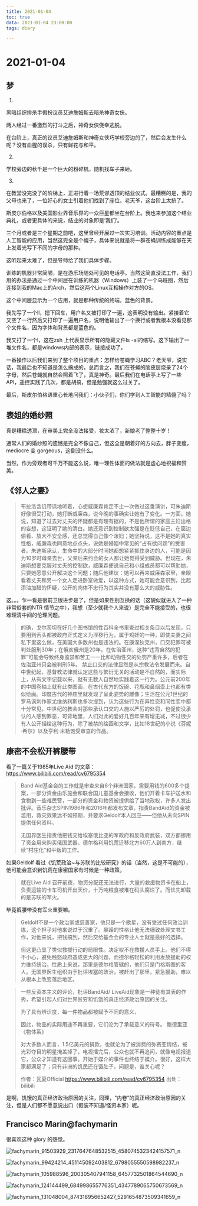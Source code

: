 ```yaml
---
title: 2021-01-04
toc: true
data: 2021-01-04 23:00:00
tags: diary

---
```


# 2021-01-04

## 梦

1.

黑暗组织排杀手假扮议员艾迪詹姆斯去暗杀神奇女侠。

两人经过一番激烈的打斗之后，神奇女侠侥幸逃脱。

在台阶上，真正的议员艾迪詹姆斯和神奇女侠巧学校旁边的了，然后会发生什么呢？没有血腥的误杀，只有鲜花与和平。

2.

学校旁边的秋千是一个巨大的粉碎机，随机找车子来砸。

3.

在教堂没完没了的阶梯上，正进行着一场荒谬透顶的结业仪式。最糟糕的是，我的父母也来了，一位好心的女士引着他们找到了座位，老天爷，这台阶上太挤了。

斯皮尔伯格以及美国影业界音乐界的一众巨星都坐在台阶上。我也来参加这个结业典礼，或者更具体的来说，结业的对象即是‘我们’。

三个月或者是三个星期之前吧，这里曾经开展过一次实习培训。活动内容的重点是人工智能的应用，当然这完全是个幌子，具体来说就是将一群苍蝇训练成能够在天上发着光写下不同的字母的那种。

这听起来太难了，但是导师给了我们具体步骤。

训练的机器非常简陋，是在游乐场随处可见的电话亭。当然这简直没法工作，我们用的办法是通过一个中间层在训练的机器（Windows）上装了一个乌班图，然后连接到我的Mac上的Arch，然后这两个Linux互相操作对方的OS。

这个中间层显示为一个应用，就是那种传统的终端，蓝色的背景。

我先写了一个ll，摁下回车，用户名又被打印了一遍，这表明没有输出。紧接着它又空了一行然后又打印了一遍用户名，说明他输出了一个换行或者我根本没看见那个文件名，因为字体和背景都是蓝色的。

我又打了一个l，这在zsh 上代表显示所有的隐藏文件ls -al的缩写。这下输出了一堆文件名，都是windows内部的表示，链接成功了。

一番操作以后我们来到了整个项目的重点：怎样给苍蝇学习ABC？老天爷，说实话，我最后也不知道是怎么搞成的，总而言之，我们在苍蝇的脑皮层烧录了24个字母，然后苍蝇就自然会照着飞了，真是神奇。最后我们在电话亭上写了一些API，遥控实践了几次，都是胡搞，但是勉强就这么过关了。

最后，斯皮尔伯格语重心长地问我们：小伙子们，你们学到人工智能的精髓了吗？



## 表姐的婚纱照

真是糟糕透顶，在审美上完全没法接受，妆太浓了，新娘老了整整十岁！

通常人们的婚纱照的遗憾是完全不像自己，但这全是朝着好的方向去，胖子变瘦，mediocre 变 gorgeous，这倒没什么。

当然，作为旁观者可千万不能这么说，唯一理性体面的做法就是虚心地祝福和赞美。

## 《邻人之妻》

> 布拉洛含讥带讽地听着，心想威廉森肯定不止一次做过这番演讲，可朱迪斯好像很受打动，她打断威廉森，说今晚的事确实让她有了变化。一方面，她说，知道了过去对丈夫的怀疑都是有理有据的，不是他所谓的家庭主妇出格的妄想，这证明了她的清白。她还意识到控制欲太强是在贬低自己，在窗边偷看、放大不安全感，还总觉得自己像个泼妇；她坚持说，这不是她的真实性格，威廉森也同意地点点头，说她是婚姻中常见的“占有欲问题”的受害者。朱迪斯承认，生命中的大部分时间她都想紧紧抓住身边的人，可能是因为10岁时母亲去世，父亲后来约会的女人都让她觉得受到威胁。但现在，朱迪斯想要克服对丈夫的控制欲，威廉森便说自己和小组成员都可以帮助她，只要她愿意公开解决这个问题；随后他建议：她可以再来威廉森家里，亲眼看着丈夫和另一个女人走进卧室做爱，以这种方式，她可能会意识到，比起添油加醋的怀疑，公开的肉体不忠行为其实并没有那么大的威胁性。



这。。。乍一看是很前卫很进步是了，但是如果性别互换的话（这貌似就进入了一种非常俗套的NTR 情节之中），我想（至少就我个人来说）是完全不能接受的，也很难理清中间的伦理问题。

> 的确，戈尔茨坦在好几个图书馆的性百科全书里查过相关条目以后发现，只要用到舌头都被政府正式定义为淫秽行为，属于鸡奸的一种，即使夫妻之间私下里这么做，在美国大多数州也是违法的。在康涅狄克州，口交犯罪可被判处服刑30年；在俄亥俄州是20年。在佐治亚州，这种“违背自然的犯罪”可能会导致终身监禁和苦工一一比和动物性交的处罚严重许多，后者在佐治亚州只会被判刑5年。
> 禁止口交的法律显然是从宗教法令发展而来。自中世纪起，基督教法律就认定这些与繁衍无关的活动是不自然的，而实际上，从有文字记载以来，就有无数人自然地实践着这一行为。公元前200年的中国卷轴上就有此类图画，在古代东方的饭碗、花瓶和鼻烟壶上也都有类似绘画。印度古代的神庙里就发现了呈此姿势的雕像；生活在公元1世纪的罗马讽刺作家尤维纳利斯也多次提到，认为这些行为在异性恋和同性恋中都十分常见。中世纪的教会对那些承认口交的人施以严厉的处罚，也促使没承认的人感到罪恶，可背地里，人们对此的爱好几百年来有增无减，不过很少有人公开描绘这种行为，除了被禁的绘画和文学，比如18世纪的小说《芬妮·希尔》以及亨利·米勒饱受审查的作品。



## 康密不会松开裤腰带

看了一篇关于1985年Live Aid 的文章：https://www.bilibili.com/read/cv6795354

> Band Aid基金会的工作就是审查来自6个非洲国家，需要用钱的600多个提案，一部分资金由乐施会和联合国儿童基金会接收，他们开着卡车护送水和食物到一些难民营，一部分的资金和物资被提供给了当地政权，许多人发出批评。音乐杂志SPIN1986年和2016年都发布文章，指责BandAid的资金被滥用，救灾效果远不如预期，并要求Geldolf本人回应——但他从未向SPIN提供任何资料。
>
> 无国界医生指责他把钱交给埃塞俄比亚的军政府和反政府武装，双方都挪用了资金用来购买俄国武器，德尔格利用饥荒迁移北方60万人到南方，继续“村庄化”和平叛的工作。



如果Geldolf 看过《饥荒政治~与苏联的比较研究》的话（当然，这是不可能的），他可能会意识到饥荒在康密国家有时候是一种政策。

> 就在Live Aid 召开前夜，物资分配还无法进行，大量的救援物资卡在船上，负责运输的卡车司机开出天价，十万吨粮食被堆在码头腐烂了。而优先卸载的是苏联的军火。

毕竟裤腰带没有军火重要嘛。

> Geldolf不是一个政治家或慈善家，他只是一个歌星，没有受过任何政治训练，这个担子对他来说过于沉重了。暴躁的性格让他无法细致处理文书工作，对他来说，把钱搞到，然后交给基金会的专业人士就是最好的选择。
>
> 但这更凸显了类似救援行动的局限性。决定权不在救援人员手上。他们不得不小心，避免触怒政府造成更大的问题，而德尔格轻松的利用发放援助的权力维持统治。性质上来说，那里是德尔格管辖的，他们只是门格斯图的客人。无国界医生组织由于批评埃塞的政治，被赶出了那里。紧急援助，难以从根本上改变落后地区。



>  一些反资本主义的评论，批评BandAid/ LiveAid现象是一种徒有其表的作秀，希望引起人们对世界贫穷和饥饿的真正经济政治原因的关注。
>
> 为了具有辨识度，每一件物品都被赋予不同的意义，
>
> 因此，物品的实际用途不再重要，它们沦为了承载意义的符号。 鲍德里亚《物体系》
>
> 对大多数人而言，1.5亿美元的捐款，也就沦为了被消费的弥赛亚情结，被光彩夺目的明星掩盖掉了，电视播完后，公众也就不再追问，就像电视报道它，公众才知道有这回事。开始于媒介的事件也终结于媒介。很好，这样大家都满足了；只有非洲的饥民还在饿肚子，问题是，谁关心呢？
>
> 作者：瓦夏Official
> https://www.bilibili.com/read/cv6795354
> 出处： bilibili

是啊，饥饿的真正经济政治原因的关注，同理，“内卷”的真正经济政治原因的关注，但是人们都不愿意说出口（假装不知道/怪资本家）呢。





## Francisco Marin@fachymarin

很喜欢这种 glory 的感觉。



![fachymarin_91503929_2317647648532515_4580745323424157571_n](https://tva1.sinaimg.cn/large/0081Kckwgy1gmbxjrn3v1j30u011i775.jpg)

![fachymarin_99424214_451145092403812_6798055550598982237_n](https://tva1.sinaimg.cn/large/0081Kckwgy1gmbxjqr9byj30u011iact.jpg)

![fachymarin_105988596_200305407941158_6457732501864544690_n](https://tva1.sinaimg.cn/large/0081Kckwgy1gmbxjscufvj30u011iq6g.jpg)

![fachymarin_124144499_684998655776351_4347789065750673569_n](https://tva1.sinaimg.cn/large/0081Kckwgy1gmbxjtawzpj30u011igny.jpg)

![fachymarin_131048004_874318956652427_5291654873509341659_n](https://tva1.sinaimg.cn/large/0081Kckwgy1gmbxjr6spbj30u011iwhg.jpg)

